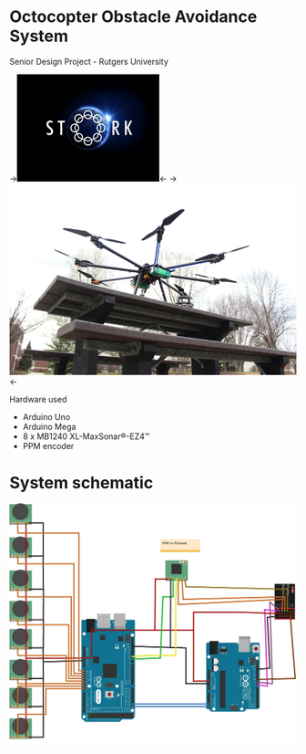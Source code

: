 # Octocopter Obstacle Avoidance System

Senior Design Project - Rutgers University

->![alt tag](https://github.com/pv9/Octocopter-Obstacle-Avoidance-System/blob/master/STORK.jpg)<-
->![alt tag](https://github.com/pv9/Octocopter-Obstacle-Avoidance-System/blob/master/Drone.jpg)<-

Hardware used
- Arduino Uno
- Arduino Mega
- 8 x MB1240 XL-MaxSonar®-EZ4™
- PPM encoder

# System schematic

![alt tag](https://github.com/pv9/Octocopter-Obstacle-Avoidance-System/blob/master/SystemSchematic.jpg)
